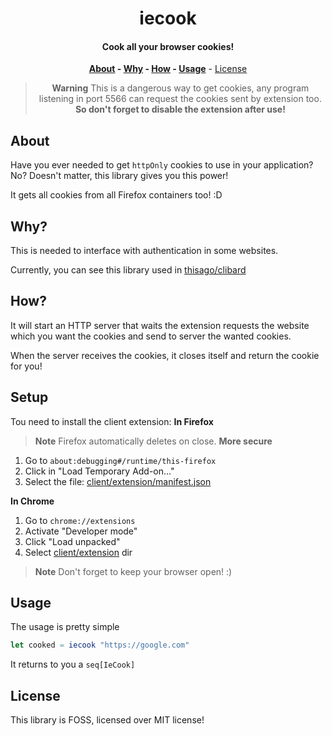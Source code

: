 <div align=center>

# iecook

#### Cook all your browser cookies!

**[About](#about) - [Why](#why) - [How](#how) - [Usage](#usage)** - [License](#license)

> **Warning**
> This is a dangerous way to get cookies, any program listening in port 5566 can
> request the cookies sent by extension too.  
> **So don't forget to disable the extension after use!**

</div>

## About

Have you ever needed to get `httpOnly` cookies to use in your application?
No? Doesn't matter, this library gives you this power!

It gets all cookies from all Firefox containers too! :D

## Why?

This is needed to interface with authentication in some websites.

Currently, you can see this library used in [thisago/clibard](https://github.com/thisago/clibard)

## How?

It will start an HTTP server that waits the extension requests the website which
you want the cookies and send to server the wanted cookies.

When the server receives the cookies, it closes itself and return the cookie for
you!

## Setup

Tou need to install the client extension:
**In Firefox**

> **Note**
> Firefox automatically deletes on close. **More secure**

1. Go to `about:debugging#/runtime/this-firefox`
2. Click in "Load Temporary Add-on..."
3. Select the file: [client/extension/manifest.json](client/extension/manifest.json)

**In Chrome**

1. Go to `chrome://extensions`
2. Activate "Developer mode"
3. Click "Load unpacked"
4. Select [client/extension](client/extension) dir

> **Note**
> Don't forget to keep your browser open! :)

## Usage

The usage is pretty simple

```nim
let cooked = iecook "https://google.com"
```

It returns to you a `seq[IeCook]`

## License

This library is FOSS, licensed over MIT license!

